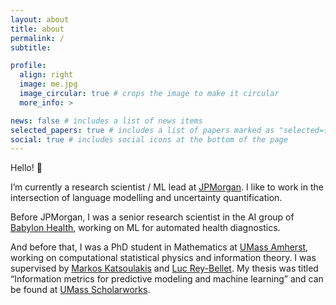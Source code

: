 ```yaml
---
layout: about
title: about
permalink: /
subtitle:

profile:
  align: right
  image: me.jpg
  image_circular: true # crops the image to make it circular
  more_info: >

news: false # includes a list of news items
selected_papers: true # includes a list of papers marked as "selected={true}"
social: true # includes social icons at the bottom of the page
---
```


Hello! 👋

I’m currently a research scientist / ML lead at [JPMorgan](https://www.jpmorgan.com/technology/artificial-intelligence). I like to work in the intersection of language modelling and uncertainty quantification.

Before JPMorgan, I was a senior research scientist in the AI group of [Babylon Health](https://www.babylonhealth.com/), working on ML for automated health diagnostics.

And before that, I was a PhD student in Mathematics at [UMass Amherst](https://www.umass.edu), working on computational statistical physics and information theory. I was supervised by [Markos Katsoulakis](https://people.math.umass.edu/~markos/) and [Luc Rey-Bellet](https://people.math.umass.edu/~lr7q/). My thesis was titled “Information metrics for predictive modeling and machine learning” and can be found at [UMass Scholarworks](https://scholarworks.umass.edu/dissertations_2/1006/).
